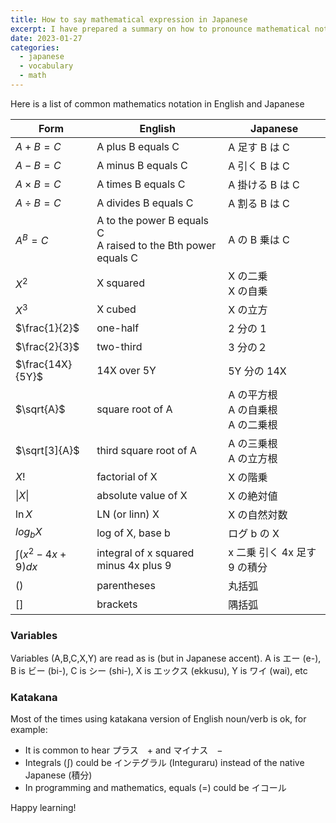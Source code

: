 ```yaml
---
title: How to say mathematical expression in Japanese
excerpt: I have prepared a summary on how to pronounce mathematical notation and formula in English and Japanese
date: 2023-01-27
categories:
  - japanese
  - vocabulary
  - math
---
```


Here is a list of common mathematics notation in English and Japanese

| Form                | English                                                         | Japanese                               |
| ------------------- | --------------------------------------------------------------- | -------------------------------------- |
| $A+B=C$             | A plus B equals C                                               | A 足す B は C                          |
| $A-B=C$             | A minus B equals C                                              | A 引く B は C                          |
| $A \times B=C$      | A times B equals C                                              | A 掛ける B は C                        |
| $A \div B=C$        | A divides B equals C                                            | A 割る B は C                          |
| $A^B=C$             | A to the power B equals C<br>A raised to the Bth power equals C | A の B 乗は C                          |
| $X^2$               | X squared                                                       | X の二乗<br>X の自乗                   |
| $X^3$               | X cubed                                                         | X の立方                               |
| $\frac{1}{2}$       | one-half                                                        | 2 分の 1<br>                           |
| $\frac{2}{3}$       | two-third                                                       | 3 分の２<br>                           |
| $\frac{14X}{5Y}$    | 14X over 5Y                                                     | 5Y 分の 14X<br>                        |
| $\sqrt{A}$          | square root of A                                                | A の平方根<br>A の自乗根<br>A の二乗根 |
| $\sqrt[3]{A}$       | third square root of A                                          | A の三乗根<br>A の立方根               |
| $X!$                | factorial of X                                                  | X の階乗                               |
| $\|X\|$             | absolute value of X                                             | X の絶対値                             |
| $\ln X$             | LN (or linn) X                                                  | X の自然対数                           |
| $log_bX$            | log of X, base b                                                | ログ b の X                            |
| $\int (x^2-4x+9)dx$ | integral of x squared minus 4x plus 9                           | x 二乗 引く 4x 足す 9 の積分           |
| $()$                | parentheses                                                     | 丸括弧                                 |
| $[]$                | brackets                                                        | 隅括弧                                 |

### Variables

Variables (A,B,C,X,Y) are read as is (but in Japanese accent).
A is エー (e-), B is ビー (bi-), C is シー (shi-), X is エックス (ekkusu), Y is ワイ (wai), etc

### Katakana

Most of the times using katakana version of English noun/verb is ok, for example:

- It is common to hear プラス　$+$ and マイナス　$-$
- Integrals ($\int$) could be インテグラル (Integuraru) instead of the native Japanese (積分)
- In programming and mathematics, equals ($=$) could be イコール

Happy learning!
